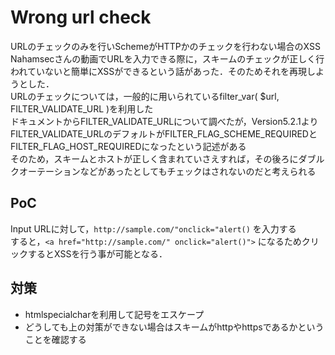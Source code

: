 # Wrong url check
URLのチェックのみを行いSchemeがHTTPかのチェックを行わない場合のXSS  
Nahamsecさんの動画でURLを入力できる際に，スキームのチェックが正しく行われていないと簡単にXSSができるという話があった．そのためそれを再現しようとした．  
URLのチェックについては，一般的に用いられているfilter_var( $url, FILTER_VALIDATE_URL )を利用した  
ドキュメントからFILTER_VALIDATE_URLについて調べたが，Version5.2.1よりFILTER_VALIDATE_URLのデフォルトがFILTER_FLAG_SCHEME_REQUIREDとFILTER_FLAG_HOST_REQUIREDになったという記述がある  
そのため，スキームとホストが正しく含まれていさえすれば，その後ろにダブルクオーテーションなどがあったとしてもチェックはされないのだと考えられる

## PoC
Input URLに対して，`http://sample.com/"onclick="alert()` を入力する  
すると，`<a href="http://sample.com/" onclick="alert()">` になるためクリックするとXSSを行う事が可能となる．

## 対策
- htmlspecialcharを利用して記号をエスケープ
- どうしても上の対策ができない場合はスキームがhttpやhttpsであるかということを確認する
